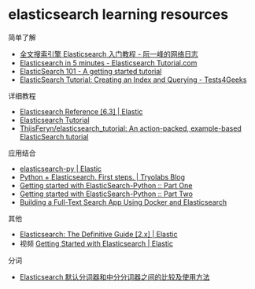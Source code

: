 # elasticsearch learning resources

简单了解

- [全文搜索引擎 Elasticsearch 入门教程 - 阮一峰的网络日志](http://www.ruanyifeng.com/blog/2017/08/elasticsearch.html)
- [Elasticsearch in 5 minutes - Elasticsearch Tutorial.com](http://www.elasticsearchtutorial.com/elasticsearch-in-5-minutes.html)
- [ElasticSearch 101 - A getting started tutorial](http://joelabrahamsson.com/elasticsearch-101/)
- [ElasticSearch Tutorial: Creating an Index and Querying - Tests4Geeks](https://tests4geeks.com/elasticsearch-tutorial/)

详细教程

- [Elasticsearch Reference [6.3] | Elastic](https://www.elastic.co/guide/en/elasticsearch/reference/current/index.html)
- [Elasticsearch Tutorial](https://www.tutorialspoint.com/elasticsearch/index.htm)
- [ThijsFeryn/elasticsearch_tutorial: An action-packed, example-based ElasticSearch tutorial](https://github.com/ThijsFeryn/elasticsearch_tutorial)

应用结合

- [elasticsearch-py | Elastic](https://www.elastic.co/guide/en/elasticsearch/client/python-api/current/index.html)
- [Python + Elasticsearch. First steps. | Tryolabs Blog](https://tryolabs.com/blog/2015/02/17/python-elasticsearch-first-steps/)
- [Getting started with ElasticSearch-Python :: Part One](https://medium.com/the-andela-way/getting-started-with-elasticsearch-with-python-be8a5727c05f)
- [Getting started with ElasticSearch-Python :: Part Two](https://medium.com/the-andela-way/getting-started-with-elasticsearch-python-part-two-1c0c9d1117ea)
- [Building a Full-Text Search App Using Docker and Elasticsearch](https://blog.patricktriest.com/text-search-docker-elasticsearch/)

其他

- [Elasticsearch: The Definitive Guide [2.x] | Elastic](https://www.elastic.co/guide/en/elasticsearch/guide/current/index.html)
- 视频 [Getting Started with Elasticsearch | Elastic](https://www.elastic.co/webinars/getting-started-elasticsearch?baymax=default&elektra=docs&storm=top-video)

分词

- [Elasticsearch 默认分词器和中分分词器之间的比较及使用方法](https://zhuanlan.zhihu.com/p/29183128)
